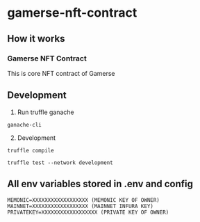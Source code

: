 # gamerse-nft-contract

## How it works

### Gamerse NFT Contract

This is core NFT contract of Gamerse

## Development

1. Run truffle ganache

```
ganache-cli
```

2. Development

```
truffle compile
```

```
truffle test --network development
```

## All env variables stored in .env and config

```
MEMONIC=XXXXXXXXXXXXXXXXXX (MEMONIC KEY OF OWNER)
MAINNET=XXXXXXXXXXXXXXXXXX (MAINNET INFURA KEY)
PRIVATEKEY=XXXXXXXXXXXXXXXXXX (PRIVATE KEY OF OWNER)
```
